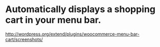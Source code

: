 # Automatically displays a shopping cart in your menu bar. #




http://wordpress.org/extend/plugins/woocommerce-menu-bar-cart/screenshots/